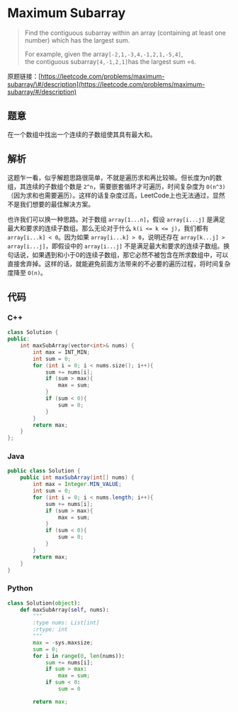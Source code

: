# Maximum Subarray

> Find the contiguous subarray within an array \(containing at least one number\) which has the largest sum.
>
> For example, given the array`[-2,1,-3,4,-1,2,1,-5,4]`,  
> the contiguous subarray`[4,-1,2,1]`has the largest sum =`6`.

原题链接：[https://leetcode.com/problems/maximum-subarray/\#/description](https://leetcode.com/problems/maximum-subarray/#/description)

## 题意

在一个数组中找出一个连续的子数组使其具有最大和。

## 解析

这题乍一看，似乎解题思路很简单，不就是遍历求和再比较嘛。但长度为n的数组，其连续的子数组个数是 `2^n`，需要嵌套循环才可遍历，时间复杂度为 `O(n^3)`（因为求和也需要遍历）。这样的话复杂度过高，LeetCode上也无法通过，显然不是我们想要的最佳解决方案。

也许我们可以换一种思路。对于数组 `array[1...n]`，假设 `array[i...j]` 是满足最大和要求的连续子数组。那么无论对于什么 `k(i <= k <= j)`，我们都有 `array[i...k] < 0`。因为如果 `array[i...k] > 0`，说明还存在 `array[k...j] > array[i...j]`，即假设中的 `array[i...j]` 不是满足最大和要求的连续子数组。换句话说，如果遇到和小于0的连续子数组，那它必然不被包含在所求数组中，可以直接舍弃掉。这样的话，就能避免前面方法带来的不必要的遍历过程，将时间复杂度降至 `O(n)`。

## 代码

### C++

```cpp
class Solution {
public:
    int maxSubArray(vector<int>& nums) {
        int max = INT_MIN;
        int sum = 0;
        for (int i = 0; i < nums.size(); i++){
            sum += nums[i];
            if (sum > max){
                max = sum;
            }
            if (sum < 0){
                sum = 0;
            }
        }
        return max;
    }
};
```

### Java

```java
public class Solution {
    public int maxSubArray(int[] nums) {
        int max = Integer.MIN_VALUE;
        int sum = 0;
        for (int i = 0; i < nums.length; i++){
            sum += nums[i];
            if (sum > max){
                max = sum;
            }
            if (sum < 0){
                sum = 0;
            }
        }
        return max;
    }
}
```

### Python

```py
class Solution(object):
    def maxSubArray(self, nums):
        """
        :type nums: List[int]
        :rtype: int
        """
        max = -sys.maxsize;
        sum = 0;
        for i in range(0, len(nums)):
            sum += nums[i];
            if sum > max:
                max = sum;
            if sum < 0:
                sum = 0

        return max;
```



